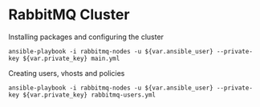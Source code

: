 # RabbitMQ Cluster

Installing packages and configuring the cluster

``` 
ansible-playbook -i rabbitmq-nodes -u ${var.ansible_user} --private-key ${var.private_key} main.yml
``` 

Creating users, vhosts and policies

``` 
ansible-playbook -i rabbitmq-nodes -u ${var.ansible_user} --private-key ${var.private_key} rabbitmq-users.yml
```
